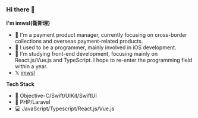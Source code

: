 ### Hi there 👋

**I'm imwsl(衛斯理)**

- 🔭 I'm a payment product manager, currently focusing on cross-border collections and overseas payment-related products.
- 🌱 I used to be a programmer, mainly involved in iOS development.
- 👯 I'm studying front-end development, focusing mainly on React.js/Vue.js and TypeScript. I hope to re-enter the programming field within a year.
- 𝕏  [imwsl](https://twitter.com/imwsl90)

**Tech Stack**

- 📱 Objective-C/Swift/UIKit/SwiftUI
- 🚀 PHP/Laravel
- 💻 JavaScript/Typescript/React.js/Vue.js


